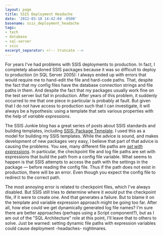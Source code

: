 ```yaml
---
layout: page
title: SSIS Deployment Headache
date: '2012-03-18 14:42:04 -0500'
basename: ssis_deployment_headache
tags:
- tech
- database
- sql-server
- ssis
excerpt_separator: <!-- truncate -->
---
```


For years I've had problems with SSIS deployments to production. In fact, I
completely abandoned SSIS packages because it was so difficult to deploy to
production (in SQL Server 2005): I always ended up with errors that would
require me to hand-edit the file and hard-code paths. That, despite the fact
that my config files have the database connection strings and file paths in
them. And despite the fact that my packages usually work fine on the test server
but fail in production. After years of this problem, it suddenly occurred to me
that one piece in particular is probably at fault. But given that I do not have
access to production such that I can investigate, it will always be a
hypothesis: using a template that sets various properties with the help of
_variable expressions_.

<!-- truncate -->

The SSIS Junkie blog has a great series of posts about SSIS standards and
building templates, including [SSIS:
Package Template](http://consultingblogs.emc.com/jamiethomson/archive/2007/03/11/SSIS_3A00_-Package-Template.aspx). I used this as a model for building my SSIS templates.
While the advice is sound, and makes development of new packages very easy, I
believe that part of that advice is causing the problems. You see, many
different file paths are _[set
with expressions](http://consultingblogs.emc.com/jamiethomson/archive/2006/10/05/SSIS-Nugget_3A00_-Dynamically-set-a-logfile-name.aspx)_. In particular, the checkpoint file and log file paths are
set with expressions that build the path from a config file variable. What seems
to happen is that SSIS attempts to access the path with the settings in the
package &mdash; before reading the config file. Thus if the path does not exist
in production, there will be an error. Even though you expect the config file to
redirect to the correct path.

The most annoying error is related to checkpoint files, which I've always
disabled. But SSIS still tries to determine where it _would_ put the checkpoint
file, if it were to create one. And that generates a failure. But to blame it on
the template and variable expression approach might be going too far. After all,
how else could we get dynamically generated log file names? I'm sure there are
better approaches (perhaps using a Script component?), but as I am out of the
"SQL Architecture" role at this point, I'll leave that to others to solve. Just
be warned: setting dynamic file paths with expression variables could cause
deployment -headaches- nightmares.
